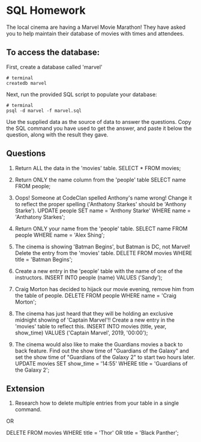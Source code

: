 # SQL Homework

The local cinema are having a Marvel Movie Marathon! They have asked you to help maintain their database of movies with times and attendees.

## To access the database:

First, create a database called 'marvel'

```
# terminal
createdb marvel
```

Next, run the provided SQL script to populate your database:

```
# terminal
psql -d marvel -f marvel.sql
```

Use the supplied data as the source of data to answer the questions. Copy the SQL command you have used to get the answer, and paste it below the question, along with the result they gave.

## Questions

1.  Return ALL the data in the 'movies' table.
SELECT * FROM movies;

2.  Return ONLY the name column from the 'people' table
SELECT name FROM people;

3.  Oops! Someone at CodeClan spelled Anthony's name wrong! Change it to reflect the proper spelling ('Anthatony Starkes' should be 'Anthony Starke').
UPDATE people SET name = 'Anthony Starke' WHERE name = 'Anthatony Starkes';

4.  Return ONLY your name from the 'people' table.
SELECT name FROM people WHERE name = 'Alex Shing';

5.  The cinema is showing 'Batman Begins', but Batman is DC, not Marvel! Delete the entry from the 'movies' table.
DELETE FROM movies WHERE title = 'Batman Begins';

6.  Create a new entry in the 'people' table with the name of one of the instructors.
INSERT INTO people (name) VALUES ('Sandy');

7.  Craig Morton has decided to hijack our movie evening, remove him from the table of people.
DELETE FROM people WHERE name = 'Craig Morton';

8.  The cinema has just heard that they will be holding an exclusive midnight showing of 'Captain Marvel'!! Create a new entry in the 'movies' table to reflect this.
INSERT INTO movies (title, year, show_time) VALUES ('Captain Marvel', 2019, '00:00');

9.  The cinema would also like to make the Guardians movies a back to back feature. Find out the show time of "Guardians of the Galaxy" and set the show time of "Guardians of the Galaxy 2" to start two hours later.
UPDATE movies SET show_time = '14:55' WHERE title = 'Guardians of the Galaxy 2';


## Extension

1.  Research how to delete multiple entries from your table in a single command.

OR

DELETE FROM movies WHERE title = 'Thor' OR title = 'Black Panther';
